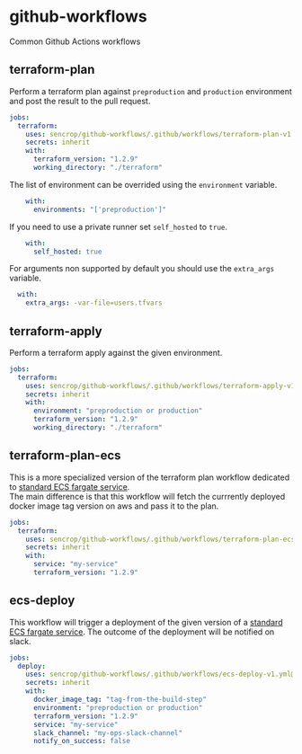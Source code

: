 # github-workflows
Common Github Actions workflows

## terraform-plan

Perform a terraform plan  against `preproduction` and `production` environment and post the result to the pull request.

```yaml
jobs:
  terraform:
    uses: sencrop/github-workflows/.github/workflows/terraform-plan-v1.yml@master
    secrets: inherit
    with:
      terraform_version: "1.2.9"
      working_directory: "./terraform"

```

The list of environment can be overrided using the `environment` variable.

```yaml
    with:
      environments: "['preproduction']"
```

If you need to use a private runner set `self_hosted` to `true`.

```yaml
    with:
      self_hosted: true
```

For arguments non supported by default you should use the `extra_args` variable.

```yaml
  with:
    extra_args: -var-file=users.tfvars

```

## terraform-apply
Perform a terraform apply against the given environment.

```yaml
jobs:
  terraform:
    uses: sencrop/github-workflows/.github/workflows/terraform-apply-v1.yml@master
    secrets: inherit
    with:
      environment: "preproduction or production"
      terraform_version: "1.2.9"
      working_directory: "./terraform"

```


## terraform-plan-ecs

This is a more specialized version of the terraform plan workflow dedicated to [standard ECS fargate service](https://github.com/sencrop/terraform-modules).  
The main difference is that this workflow will fetch the currrently deployed docker image tag version on aws and pass it to the plan.


```yaml
jobs:
  terraform:
    uses: sencrop/github-workflows/.github/workflows/terraform-plan-ecs-v1.yml@master
    secrets: inherit
    with:
      service: "my-service"
      terraform_version: "1.2.9"

```

## ecs-deploy

This workflow will trigger a deployment of the given version of a [standard ECS fargate service](https://github.com/sencrop/terraform-modules).
The outcome of the deployment will be notified on slack.


```yaml
jobs:
  deploy:
    uses: sencrop/github-workflows/.github/workflows/ecs-deploy-v1.yml@master
    secrets: inherit
    with:
      docker_image_tag: "tag-from-the-build-step"
      environment: "preproduction or production"
      terraform_version: "1.2.9"
      service: "my-service"
      slack_channel: "my-ops-slack-channel"
      notify_on_success: false
```
